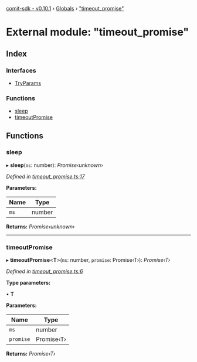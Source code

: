 [comit-sdk - v0.10.1](../README.md) › [Globals](../globals.md) › ["timeout_promise"](_timeout_promise_.md)

# External module: "timeout_promise"

## Index

### Interfaces

* [TryParams](../interfaces/_timeout_promise_.tryparams.md)

### Functions

* [sleep](_timeout_promise_.md#sleep)
* [timeoutPromise](_timeout_promise_.md#timeoutpromise)

## Functions

###  sleep

▸ **sleep**(`ms`: number): *Promise‹unknown›*

*Defined in [timeout_promise.ts:17](https://github.com/comit-network/comit-js-sdk/blob/68ef370/src/timeout_promise.ts#L17)*

**Parameters:**

Name | Type |
------ | ------ |
`ms` | number |

**Returns:** *Promise‹unknown›*

___

###  timeoutPromise

▸ **timeoutPromise**<**T**>(`ms`: number, `promise`: Promise‹T›): *Promise‹T›*

*Defined in [timeout_promise.ts:6](https://github.com/comit-network/comit-js-sdk/blob/68ef370/src/timeout_promise.ts#L6)*

**Type parameters:**

▪ **T**

**Parameters:**

Name | Type |
------ | ------ |
`ms` | number |
`promise` | Promise‹T› |

**Returns:** *Promise‹T›*
